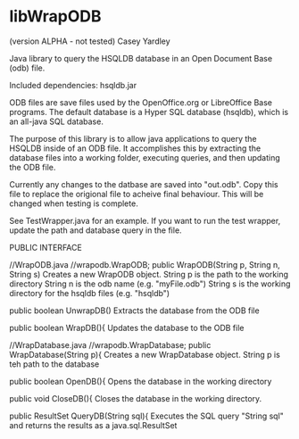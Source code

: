 libWrapODB
==========
(version ALPHA - not tested)
Casey Yardley

Java library to query the HSQLDB database in an Open Document Base (odb) file.

Included dependencies: hsqldb.jar

ODB files are save files used by the OpenOffice.org or LibreOffice Base programs. The default database is a Hyper SQL database (hsqldb), which is an all-java SQL database.

The purpose of this library is to allow java applications to query the HSQLDB inside of an ODB file. It accomplishes this by extracting the database files into a working folder, executing queries, and then updating the ODB file.

Currently any changes to the datbase are saved into "out.odb". Copy this file to replace the origional file to acheive final behaviour. This will be changed when testing is complete.

See TestWrapper.java for an example. If you want to run the test wrapper, update the path and database query in the file.

PUBLIC INTERFACE

//WrapODB.java
//wrapodb.WrapODB;
public WrapODB(String p, String n, String s)
	Creates a new WrapODB object.
	String p is the path to the working directory
	String n is the odb name (e.g. "myFile.odb")
	String s is the working directory for the hsqldb files (e.g. "hsqldb")

public boolean UnwrapDB()
	Extracts the database from the ODB file

public boolean WrapDB(){
	Updates the database to the ODB file

//WrapDatabase.java
//wrapodb.WrapDatabase;
public WrapDatabase(String p){
	Creates a new WrapDatabase object.
	String p is teh path to the database

public boolean OpenDB(){
	Opens the database in the working directory

public void CloseDB(){
	Closes the database in the working directory.

public ResultSet QueryDB(String sql){
	Executes the SQL query "String sql" and returns the results as a java.sql.ResultSet
